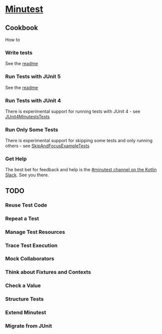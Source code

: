# [Minutest](README.md)

## Cookbook

How to

### Write tests

See the [readme](README.md)

### Run Tests with JUnit 5

See the [readme](README.md)

### Run Tests with JUnit 4

There is experimental support for running tests with JUnit 4 - see 
[JUnit4MinutestsTests](../core/src/test/kotlin/com/oneeyedmen/minutest/experimental/JUnit4MinutestsTests.kt)

### Run Only Some Tests

There is experimental support for skipping some tests and only running others - see 
[SkipAndFocusExampleTests](../core/src/test/kotlin/com/oneeyedmen/minutest/experimental/SkipAndFocusExampleTests.kt)

### Get Help

The best bet for feedback and help is the [#minutest channel on the Kotlin Slack](https://kotlinlang.slack.com/messages/CCYE00YM6). See you there.

## TODO

### Reuse Test Code

### Repeat a Test

### Manage Test Resources

### Trace Test Execution

### Mock Collaborators

### Think about Fixtures and Contexts

### Check a Value

### Structure Tests

### Extend Minutest

### Migrate from JUnit
